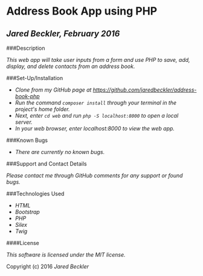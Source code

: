 # Address Book App using PHP

## _*Jared Beckler*, February 2016_

###Description

_This web app will take user inputs from a form and use PHP to save, add, display, and delete contacts from an address book._

###Set-Up/Installation

* _Clone from my GitHub page at https://github.com/jaredbeckler/address-book-php_
* _Run the command `composer install` through your terminal in the project's home folder._
* _Next, enter `cd web` and run `php -S localhost:8000` to open a local server._
* _In your web browser, enter *localhost:8000* to view the web app._

###Known Bugs

* _There are currently no known bugs._

###Support and Contact Details

_Please contact me through GitHub comments for any support or found bugs._

###Technologies Used

* _HTML_
* _Bootstrap_
* _PHP_
* _Silex_
* _Twig_

####License

*This software is licensed under the MIT license.*

Copyright (c) 2016 *Jared Beckler*
